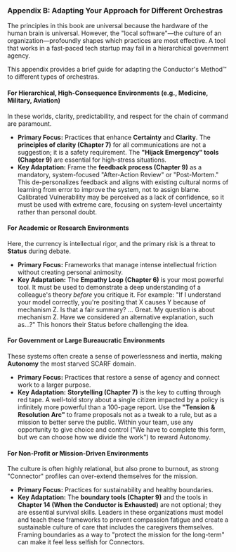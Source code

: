 ### **Appendix B: Adapting Your Approach for Different Orchestras**

The principles in this book are universal because the hardware of the human brain is universal. However, the "local software"—the culture of an organization—profoundly shapes which practices are most effective. A tool that works in a fast-paced tech startup may fail in a hierarchical government agency.

This appendix provides a brief guide for adapting the Conductor's Method™ to different types of orchestras.

#### **For Hierarchical, High-Consequence Environments (e.g., Medicine, Military, Aviation)**
In these worlds, clarity, predictability, and respect for the chain of command are paramount.
*   **Primary Focus:** Practices that enhance **Certainty** and **Clarity**. The **principles of clarity (Chapter 7)** for all communications are not a suggestion; it is a safety requirement. The **"Hijack Emergency" tools (Chapter 9)** are essential for high-stress situations.
*   **Key Adaptation:** Frame the **feedback process (Chapter 9)** as a mandatory, system-focused "After-Action Review" or "Post-Mortem." This de-personalizes feedback and aligns with existing cultural norms of learning from error to improve the system, not to assign blame. Calibrated Vulnerability may be perceived as a lack of confidence, so it must be used with extreme care, focusing on system-level uncertainty rather than personal doubt.

#### **For Academic or Research Environments**
Here, the currency is intellectual rigor, and the primary risk is a threat to **Status** during debate.
*   **Primary Focus:** Frameworks that manage intense intellectual friction without creating personal animosity.
*   **Key Adaptation:** The **Empathy Loop (Chapter 6)** is your most powerful tool. It must be used to demonstrate a deep understanding of a colleague's theory *before* you critique it. For example: "If I understand your model correctly, you're positing that X causes Y because of mechanism Z. Is that a fair summary? ... Great. My question is about mechanism Z. Have we considered an alternative explanation, such as...?" This honors their Status before challenging the idea.

#### **For Government or Large Bureaucratic Environments**
These systems often create a sense of powerlessness and inertia, making **Autonomy** the most starved SCARF domain.
*   **Primary Focus:** Practices that restore a sense of agency and connect work to a larger purpose.
*   **Key Adaptation:** **Storytelling (Chapter 7)** is the key to cutting through red tape. A well-told story about a single citizen impacted by a policy is infinitely more powerful than a 100-page report. Use the **"Tension & Resolution Arc"** to frame proposals not as a tweak to a rule, but as a mission to better serve the public. Within your team, use any opportunity to give choice and control ("We have to complete this form, but we can choose how we divide the work") to reward Autonomy.

#### **For Non-Profit or Mission-Driven Environments**
The culture is often highly relational, but also prone to burnout, as strong "Connector" profiles can over-extend themselves for the mission.
*   **Primary Focus:** Practices for sustainability and healthy boundaries.
*   **Key Adaptation:** The **boundary tools (Chapter 9)** and the tools in **Chapter 14 (When the Conductor is Exhausted)** are not optional; they are essential survival skills. Leaders in these organizations must model and teach these frameworks to prevent compassion fatigue and create a sustainable culture of care that includes the caregivers themselves. Framing boundaries as a way to "protect the mission for the long-term" can make it feel less selfish for Connectors.
      